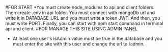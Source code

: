 #FOR START
*You must create node_modules to api and client folders. Then create .env in api folder. You must connect with mongoDb url and write it in DATABASE_URL and you must write a token JWT.
And then, you must write PORT. Finally, you can start with npm start command in terminal api and client.
#FOR MANAGE THIS SITE USING ADMIN PANEL
* At least one user's isAdmin value must be true in the database and you must enter the site with this user and change the url to /admin.
